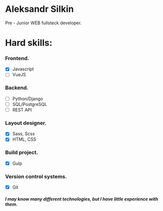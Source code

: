 #  Aleksandr Silkin  
Pre - Junior WEB fullsteck developer.

# Hard skills: 

### Frontend. 

- [x] Javascript
- [ ] VueJS

### Backend.

- [ ] Python/Django
- [ ] SQL/PostgreSQL
- [ ] REST API

### Layout designer.

- [x] Sass, Scss
- [x] HTML, CSS

### Build project.

- [x] Gulp

### Version control systems.
- [x] Git

##### I may know many different technologies, but I have little experience with them.
